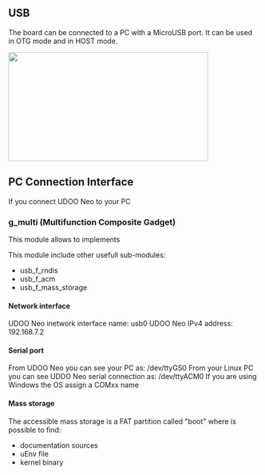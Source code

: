 ## USB
The board can be connected to a PC with a MicroUSB port. It can be used in OTG mode and in HOST mode. 

<img style="width:400px; height:218px" src="../img/10_usb_otg_sch.png">

## PC Connection Interface
If you connect UDOO Neo to your PC

### g_multi (Multifunction Composite Gadget)
This module allows to implements 

This module include other usefull sub-modules:
* usb_f_rndis
* usb_f_acm
* usb_f_mass_storage

#### Network interface
UDOO Neo inetwork interface name: usb0
UDOO Neo IPv4 address: 192.168.7.2

#### Serial port
From UDOO Neo you can see your PC as: /dev/ttyGS0 
From your Linux PC you can see UDDO Neo serial connection as: /dev/ttyACM0
If you are using Windows the OS assign a COMxx name

#### Mass storage
The accessible mass storage is a FAT partition called "boot" where is possible to find:
* documentation sources
* uEnv file 
* kernel binary
